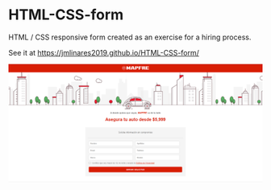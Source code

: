 # HTML-CSS-form
HTML / CSS responsive form created as an exercise for a hiring process.

See it at https://jmlinares2019.github.io/HTML-CSS-form/

<img src="https://github.com/jmlinares2019/HTML-CSS-form/blob/jmlinares2019-readme/img/mapfre-form-preview.PNG">
